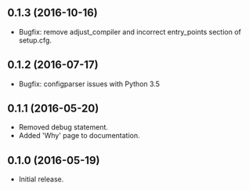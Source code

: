 
0.1.3 (2016-10-16)
------------------

- Bugfix: remove adjust_compiler and incorrect entry_points section of setup.cfg.

0.1.2 (2016-07-17)
------------------

- Bugfix: configparser issues with Python 3.5

0.1.1 (2016-05-20)
------------------

- Removed debug statement.
- Added 'Why' page to documentation.

0.1.0 (2016-05-19)
------------------

- Initial release.
